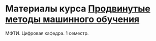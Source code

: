 # Материалы курса [Продвинутые методы машинного обучения](https://lms.mipt.ru/course/view.php?id=4829&type=seminar)

МФТИ. Цифровая кафедра. 1 семестр.

